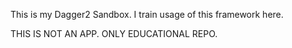This is my Dagger2 Sandbox. I train usage of this framework here. 

THIS IS NOT AN APP. ONLY EDUCATIONAL REPO.
